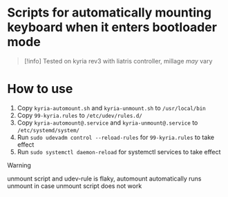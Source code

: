 # Scripts for automatically mounting keyboard when it enters bootloader mode
> [!info]
> Tested on kyria rev3 with liatris controller, millage *may* vary

# How to use
1. Copy `kyria-automount.sh` and `kyria-unmount.sh` to `/usr/local/bin`
2. Copy `99-kyria.rules` to `/etc/udev/rules.d/`
3. Copy `kyria-automount@.service` and `kyria-unmount@.service` to `/etc/systemd/system/`
4. Run `sudo udevadm control --reload-rules` for `99-kyria.rules` to take effect
5. Run `sudo systemctl daemon-reload` for systemctl services to take effect

> [!warning]
> unmount script and udev-rule is flaky, automount automatically runs unmount in case unmount script does not work
